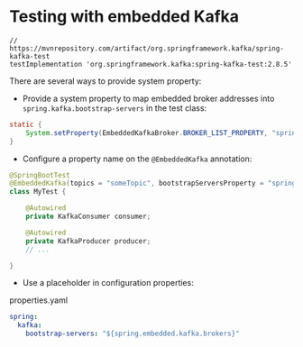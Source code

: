 # Testing with embedded Kafka



```
// https://mvnrepository.com/artifact/org.springframework.kafka/spring-kafka-test
testImplementation 'org.springframework.kafka:spring-kafka-test:2.8.5'
```



There are several ways to provide system property:

* Provide a system property to map embedded broker addresses into `spring.kafka.bootstrap-servers` in the test class:

```java
static {
    System.setProperty(EmbeddedKafkaBroker.BROKER_LIST_PROPERTY, "spring.kafka.bootstrap-servers");
}
```

* Configure a property name on the `@EmbeddedKafka` annotation:

```java
@SpringBootTest
@EmbeddedKafka(topics = "someTopic", bootstrapServersProperty = "spring.kafka.bootstrap-servers")
class MyTest {

    @Autowired
    private KafkaConsumer consumer;

    @Autowired
    private KafkaProducer producer;
    // ...

}
```

* Use a placeholder in configuration properties:

properties.yaml

```yaml
spring:
  kafka:
    bootstrap-servers: "${spring.embedded.kafka.brokers}"
```
